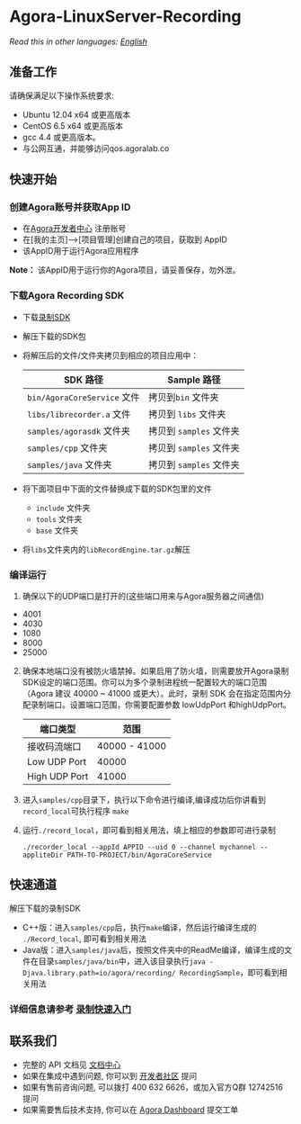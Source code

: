 
# Agora-LinuxServer-Recording

*Read this in other languages: [English](README.md)*

## 准备工作

请确保满足以下操作系统要求:
- Ubuntu 12.04 x64 或更高版本
- CentOS 6.5 x64 或更高版本
- gcc 4.4 或更高版本。
- 与公网互通，并能够访问qos.agoralab.co

## 快速开始

### 创建Agora账号并获取App ID
- 在[Agora开发者中心](https://dashboard.agora.io/cn/signup/) 注册账号
- 在[我的主页]-->[项目管理]创建自己的项目，获取到 AppID
- 该AppID用于运行Agora应用程序
 
 **Note：** 该AppID用于运行你的Agora项目，请妥善保存，勿外泄。

### 下载Agora Recording SDK
- 下载[录制SDK](https://docs.agora.io/cn/Agora%20Platform/downloads)
- 解压下载的SDK包
- 将解压后的文件/文件夹拷贝到相应的项目应用中：

	SDK 路径|Sample 路径
	----|----
	`bin/AgoraCoreService` 文件|拷贝到`bin` 文件夹
	`libs/librecorder.a` 文件|拷贝到 `libs` 文件夹
	`samples/agorasdk` 文件夹|拷贝到 `samples` 文件夹
	`samples/cpp` 文件夹|拷贝到 `samples` 文件夹
	`samples/java` 文件夹| 拷贝到 `samples` 文件夹
	
- 将下面项目中下面的文件替换成下载的SDK包里的文件
  - `include` 文件夹
  - `tools` 文件夹
  - `base` 文件夹
 - 将`libs`文件夹内的`libRecordEngine.tar.gz`解压

### 编译运行

1. 确保以下的UDP端口是打开的(这些端口用来与Agora服务器之间通信)
 - 4001
 - 4030
 - 1080
 - 8000
 - 25000
 
 2. 确保本地端口没有被防火墙禁掉。如果启用了防火墙，则需要放开Agora录制SDK设定的端口范围。你可以为多个录制进程统一配置较大的端口范围（Agora 建议 40000 ~ 41000 或更大）。此时，录制 SDK 会在指定范围内分配录制端口。设置端口范围，你需要配置参数 lowUdpPort 和highUdpPort。
	
	端口类型|范围
	----|----
	接收码流端口|40000 - 41000
	Low UDP Port|40000
	High UDP Port|41000
	
3. 进入`samples/cpp`目录下，执行以下命令进行编译,编译成功后你讲看到`record_local`可执行程序
       `make`

4. 运行`./record_local`，即可看到相关用法，填上相应的参数即可进行录制
	```
	./recorder_local --appId APPID --uid 0 --channel mychannel --appliteDir PATH-TO-PROJECT/bin/AgoraCoreService
	```

## 快速通道

解压下载的录制SDK
- C++版：进入`samples/cpp`后，执行`make`编译，然后运行编译生成的` ./Record_local`, 即可看到相关用法
- Java版：进入`samples/java`后，按照文件夹中的ReadMe编译，编译生成的文件在目录`samples/java/bin`中，进入该目录执行`java -Djava.library.path=io/agora/recording/ RecordingSample`，即可看到相关用法

### 详细信息请参考 [录制快速入门](https://docs.agora.io/cn/Recording/product_recording?platform=All%20Platforms)

## 联系我们

- 完整的 API 文档见 [文档中心](https://docs.agora.io/cn/)
- 如果在集成中遇到问题, 你可以到 [开发者社区](https://dev.agora.io/cn/) 提问
- 如果有售前咨询问题, 可以拨打 400 632 6626，或加入官方Q群 12742516 提问
- 如果需要售后技术支持, 你可以在 [Agora Dashboard](https://dashboard.agora.io) 提交工单
